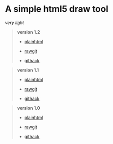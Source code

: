 A simple html5 draw tool
=========================
*very light*

> **version 1.2**  
> 
> * [plainhtml](https://raw.githubusercontent.com/maple3142/Draw.html/master/version/1.2/draw.html)
> 
> * [rawgit](https://cdn.rawgit.com/maple3142/Draw.html/master/version/1.2/draw.html)
> 
> * [githack](https://rawcdn.githack.com/maple3142/Draw.html/master/version/1.2/draw.html)

> **version 1.1**  
> 
> * [plainhtml](https://raw.githubusercontent.com/maple3142/Draw.html/master/version/1.1/draw.html)
> 
> * [rawgit](https://cdn.rawgit.com/maple3142/Draw.html/master/version/1.1/draw.html)
> 
> * [githack](https://rawcdn.githack.com/maple3142/Draw.html/master/version/1.1/draw.html)

> **version 1.0**
> 
> * [plainhtml](https://raw.githubusercontent.com/maple3142/Draw.html/master/draw.html)
> 
> * [rawgit](https://cdn.rawgit.com/maple3142/Draw.html/master/draw.html)
> 
> * [githack](https://rawcdn.githack.com/maple3142/Draw.html/master/draw.html)